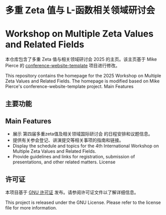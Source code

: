 # 多重 Zeta 值与 L-函数相关领域研讨会  
# Workshop on Multiple Zeta Values and Related Fields

本仓库包含了多重 Zeta 值与相关领域研讨会 2025 的主页。该主页基于 Mike Pierce 的 [conference-website-template](https://mikepierce.github.io/conference-website-template/) 项目进行修改。
 
This repository contains the homepage for the 2025 Workshop on Multiple Zeta Values and Related Fields. The homepage is modified based on Mike Pierce's conference-website-template project.
Main Features
## 主要功能
## Main Features

- 展示 第四届多重zeta值及相关领域国际研讨会   的日程安排和议题信息。
- 提供有关参会登记、讲演提交等相关事项的指南和链接。
- Display the schedule and topics for the 4th International Workshop on Multiple Zeta Values and Related Fields.
- Provide guidelines and links for registration, submission of presentations, and other related matters.
License

 
## 许可证

本项目基于 [GNU 许可证](LICENSE) 发布。请参阅许可证文件以了解详细信息。

This project is released under the GNU License. Please refer to the license file for more information.
